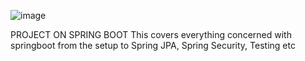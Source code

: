 ![image](https://github.com/Allan-Victor/springboot-demo/assets/23367361/14cfc6d4-41c1-4185-929d-11e185f11cb1)




PROJECT ON SPRING BOOT
This covers everything concerned with springboot from the setup to Spring JPA, Spring Security, Testing etc
